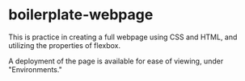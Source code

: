# boilerplate-webpage

This is practice in creating a full webpage using CSS and HTML, and utilizing the properties of flexbox.

A deployment of the page is available for ease of viewing, under "Environments."